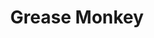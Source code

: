---
title: "Grease Monkey"
url: /west-valley-city/grease-monkey-glen-eagle-drive/
shop: Autowerkstatt
---